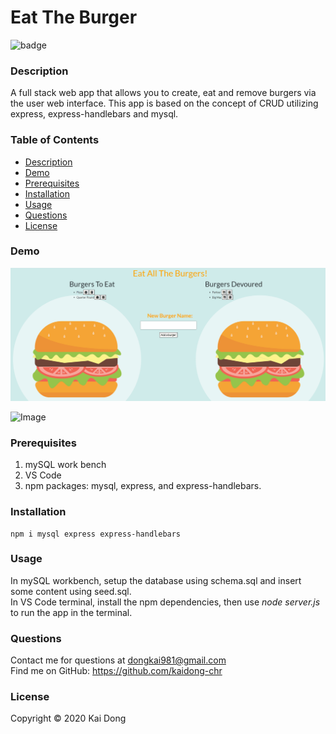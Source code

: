 # Eat The Burger

![badge](https://img.shields.io/badge/license-MIT-blue)<br />

  ### Description
  A full stack web app that allows you to create, eat and remove burgers via the user web interface. This app is based on the concept of CRUD utilizing express, express-handlebars and mysql.
  
  ### Table of Contents
  - [Description](#description)
  - [Demo](#Demo)
  - [Prerequisites](#Prerequisites)
  - [Installation](#Installation)
  - [Usage](#Usage)
  - [Questions](#Questions)
  - [License](#License)

  ### Demo
<img src="public\assets\img\Burger.gif" width="600"><br />

![Image](https://img.shields.io/badge/Languages-JavaScript-yellow)

  ### Prerequisites
  1. mySQL work bench
  2. VS Code
  3. npm packages: mysql, express, and express-handlebars.

  ### Installation
  ```
  npm i mysql express express-handlebars
  ```

  ### Usage
  In mySQL workbench, setup the database using schema.sql and insert some content using seed.sql.<br />
  In VS Code terminal, install the npm dependencies, then use <i>node server.js</i> to run the app in the terminal.

  ### Questions
  Contact me for questions at dongkai981@gmail.com<br />
  Find me on GitHub: https://github.com/kaidong-chr

  ### License
  Copyright © 2020 Kai Dong<br />